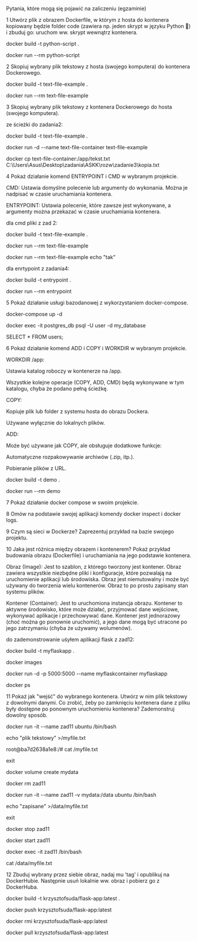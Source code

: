 Pytania, które mogą się pojawić na zaliczeniu (egzaminie)

1 Utwórz plik z obrazem Dockerfile, w którym z hosta do kontenera kopiowany będzie folder code (zawiera np. jeden skrypt w języku Python 🐍) i zbuduj go:
uruchom ww. skrypt wewnątrz kontenera.

docker build -t python-script .

docker run --rm python-script

2 Skopiuj wybrany plik tekstowy z hosta (swojego komputera) do kontenera Dockerowego.

docker build -t text-file-example .

docker run --rm text-file-example

3 Skopiuj wybrany plik tekstowy z kontenera Dockerowego do hosta (swojego komputera).

ze ścieżki do zadania2:

docker build -t text-file-example .

docker run -d --name text-file-container text-file-example

docker cp text-file-container:/app/tekst.txt C:\Users\Asus\Desktop\zadania\ASKK\rozw\zadanie3\kopia.txt

4 Pokaż działanie komend ENTRYPOINT i CMD w wybranym projekcie.

CMD: Ustawia domyślne polecenie lub argumenty do wykonania. Można je nadpisać w czasie uruchamiania kontenera.

ENTRYPOINT: Ustawia polecenie, które zawsze jest wykonywane, a argumenty można przekazać w czasie uruchamiania kontenera.

dla cmd pliki z zad 2:

docker build -t text-file-example .

docker run --rm text-file-example

docker run --rm text-file-example echo "tak"

dla enrtypoint z zadania4:

docker build -t entrypoint .

docker run --rm entrypoint

5 Pokaż działanie usługi bazodanowej z wykorzystaniem docker-compose.

docker-compose up -d

docker exec -it postgres_db psql -U user -d my_database

SELECT * FROM users;

6 Pokaż działanie komend ADD i COPY i WORKDIR w wybranym projekcie.

WORKDIR /app:

Ustawia katalog roboczy w kontenerze na /app.

Wszystkie kolejne operacje (COPY, ADD, CMD) będą wykonywane w tym katalogu, chyba że podano pełną ścieżkę.

COPY:

Kopiuje plik lub folder z systemu hosta do obrazu Dockera.

Używane wyłącznie do lokalnych plików.

ADD:

Może być używane jak COPY, ale obsługuje dodatkowe funkcje:

Automatyczne rozpakowywanie archiwów (.zip, itp.).

Pobieranie plików z URL.

docker build -t demo .

docker run --rm demo

7 Pokaż działanie docker compose w swoim projekcie.

8 Omów na podstawie swojej aplikacji komendy docker inspect i docker logs.

9 Czym są sieci w Dockerze? Zaprezentuj przykład na bazie swojego projektu.

10 Jaka jest różnica między obrazem i kontenerem? Pokaż przykład budowania obrazu (Dockerfile) i uruchamiania na jego podstawie kontenera.

Obraz (Image): Jest to szablon, z którego tworzony jest kontener. Obraz zawiera wszystkie niezbędne pliki i konfiguracje, które pozwalają na uruchomienie aplikacji lub środowiska. Obraz jest niemutowalny i może być używany do tworzenia wielu kontenerów. Obraz to po prostu zapisany stan systemu plików.

Kontener (Container): Jest to uruchomiona instancja obrazu. Kontener to aktywne środowisko, które może działać, przyjmować dane wejściowe, wykonywać aplikacje i przechowywać dane. Kontener jest jednorazowy (choć można go ponownie uruchomić), a jego dane mogą być utracone po jego zatrzymaniu (chyba że używamy wolumenów).

do zademonstrowanie uśyłem aplikacji flask z zad12:

docker build -t myflaskapp .

docker images

docker run -d -p 5000:5000 --name myflaskcontainer myflaskapp

docker ps

11 Pokaż jak "wejść" do wybranego kontenera.
Utwórz w nim plik tekstowy z dowolnymi danymi. Co zrobić, żeby po zamknięciu kontenera dane z pliku były dostępne po ponownym uruchomieniu kontenera?
Zademonstruj dowolny sposób.

docker run -it --name zad11 ubuntu /bin/bash

 echo "plik tekstowy" >/myfile.txt

 root@ba7d2638a1e8:/# cat /myfile.txt

  exit

  docker volume create mydata

  docker rm zad11

  docker run -it --name zad11 -v mydata:/data ubuntu /bin/bash

   echo "zapisane" >/data/myfile.txt

  exit

  docker stop zad11

  docker start zad11

  docker exec -it zad11 /bin/bash

  cat /data/myfile.txt

12 Zbuduj wybrany przez siebie obraz, nadaj mu 'tag' i opublikuj na DockerHubie. Następnie usuń lokalnie ww. obraz i pobierz go z DockerHuba.

docker build -t krzysztofsuda/flask-app:latest .

docker push krzysztofsuda/flask-app:latest

docker rmi krzysztofsuda/flask-app:latest

docker pull krzysztofsuda/flask-app:latest
